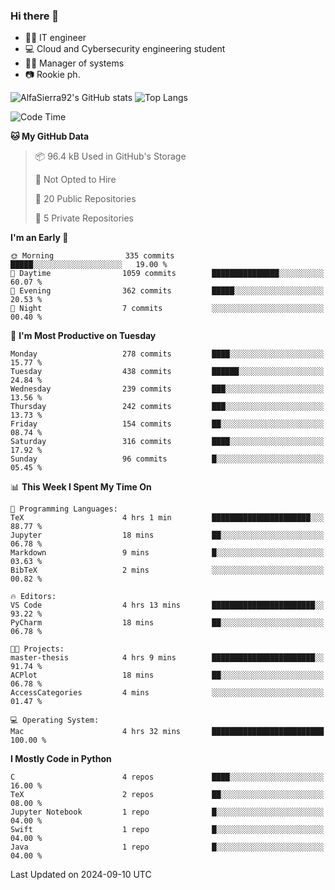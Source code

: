 ### Hi there 👋
- 👨‍💻 IT engineer
- 💻 Cloud and Cybersecurity engineering student
- 👨‍💼 Manager of systems
- 📷 Rookie ph.


![AlfaSierra92's GitHub stats](https://github-readme-stats.vercel.app/api?username=AlfaSierra92&theme=nord)
![Top Langs](https://github-readme-stats.vercel.app/api/top-langs/?username=AlfaSierra92&theme=nord&layout=compact)

<!--START_SECTION:waka-->
![Code Time](http://img.shields.io/badge/Code%20Time-188%20hrs%2041%20mins-blue)

**🐱 My GitHub Data** 

> 📦 96.4 kB Used in GitHub's Storage 
 > 
> 🚫 Not Opted to Hire
 > 
> 📜 20 Public Repositories 
 > 
> 🔑 5 Private Repositories 
 > 
**I'm an Early 🐤** 

```text
🌞 Morning                335 commits         █████░░░░░░░░░░░░░░░░░░░░   19.00 % 
🌆 Daytime                1059 commits        ███████████████░░░░░░░░░░   60.07 % 
🌃 Evening                362 commits         █████░░░░░░░░░░░░░░░░░░░░   20.53 % 
🌙 Night                  7 commits           ░░░░░░░░░░░░░░░░░░░░░░░░░   00.40 % 
```
📅 **I'm Most Productive on Tuesday** 

```text
Monday                   278 commits         ████░░░░░░░░░░░░░░░░░░░░░   15.77 % 
Tuesday                  438 commits         ██████░░░░░░░░░░░░░░░░░░░   24.84 % 
Wednesday                239 commits         ███░░░░░░░░░░░░░░░░░░░░░░   13.56 % 
Thursday                 242 commits         ███░░░░░░░░░░░░░░░░░░░░░░   13.73 % 
Friday                   154 commits         ██░░░░░░░░░░░░░░░░░░░░░░░   08.74 % 
Saturday                 316 commits         ████░░░░░░░░░░░░░░░░░░░░░   17.92 % 
Sunday                   96 commits          █░░░░░░░░░░░░░░░░░░░░░░░░   05.45 % 
```


📊 **This Week I Spent My Time On** 

```text
💬 Programming Languages: 
TeX                      4 hrs 1 min         ██████████████████████░░░   88.77 % 
Jupyter                  18 mins             ██░░░░░░░░░░░░░░░░░░░░░░░   06.78 % 
Markdown                 9 mins              █░░░░░░░░░░░░░░░░░░░░░░░░   03.63 % 
BibTeX                   2 mins              ░░░░░░░░░░░░░░░░░░░░░░░░░   00.82 % 

🔥 Editors: 
VS Code                  4 hrs 13 mins       ███████████████████████░░   93.22 % 
PyCharm                  18 mins             ██░░░░░░░░░░░░░░░░░░░░░░░   06.78 % 

🐱‍💻 Projects: 
master-thesis            4 hrs 9 mins        ███████████████████████░░   91.74 % 
ACPlot                   18 mins             ██░░░░░░░░░░░░░░░░░░░░░░░   06.78 % 
AccessCategories         4 mins              ░░░░░░░░░░░░░░░░░░░░░░░░░   01.47 % 

💻 Operating System: 
Mac                      4 hrs 32 mins       █████████████████████████   100.00 % 
```

**I Mostly Code in Python** 

```text
C                        4 repos             ████░░░░░░░░░░░░░░░░░░░░░   16.00 % 
TeX                      2 repos             ██░░░░░░░░░░░░░░░░░░░░░░░   08.00 % 
Jupyter Notebook         1 repo              █░░░░░░░░░░░░░░░░░░░░░░░░   04.00 % 
Swift                    1 repo              █░░░░░░░░░░░░░░░░░░░░░░░░   04.00 % 
Java                     1 repo              █░░░░░░░░░░░░░░░░░░░░░░░░   04.00 % 
```




 Last Updated on 2024-09-10 UTC
<!--END_SECTION:waka-->

<!--
**AlfaSierra92/AlfaSierra92** is a ✨ _special_ ✨ repository because its `README.md` (this file) appears on your GitHub profile.

Here are some ideas to get you started:

- 🔭 I’m currently working on ...
- 🌱 I’m currently learning ...
- 👯 I’m looking to collaborate on ...
- 🤔 I’m looking for help with ...
- 💬 Ask me about ...
- 📫 How to reach me: ...
- 😄 Pronouns: ...
- ⚡ Fun fact: ...
-->
